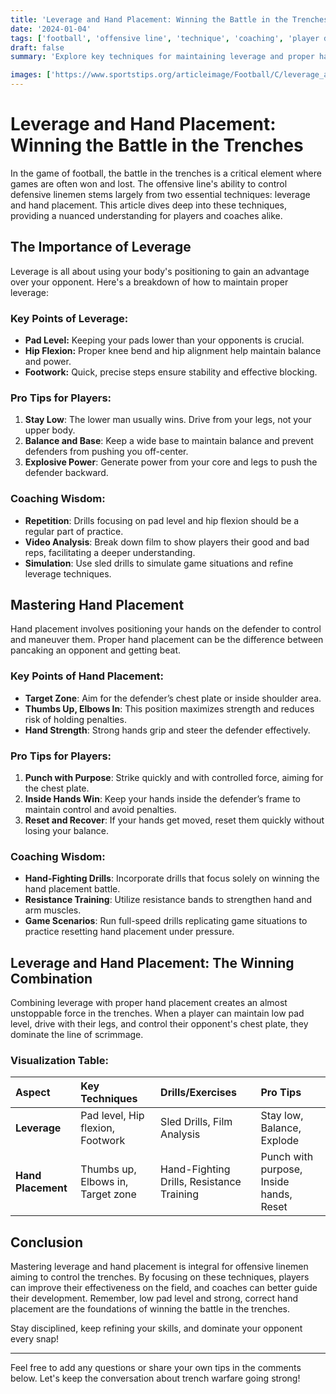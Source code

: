 ```yaml
---
title: 'Leverage and Hand Placement: Winning the Battle in the Trenches'
date: '2024-01-04'
tags: ['football', 'offensive line', 'technique', 'coaching', 'player development', 'leverage', 'hand placement', 'trenches', 'training']
draft: false
summary: 'Explore key techniques for maintaining leverage and proper hand placement to dominate in the trenches of football. This guide blends player insights and coaching wisdom to give you a competitive edge.'

images: ['https://www.sportstips.org/articleimage/Football/C/leverage_and_hand_placement_winning_the_battle_in_the_trenches.webp']
---
```


# Leverage and Hand Placement: Winning the Battle in the Trenches

In the game of football, the battle in the trenches is a critical element where games are often won and lost. The offensive line's ability to control defensive linemen stems largely from two essential techniques: leverage and hand placement. This article dives deep into these techniques, providing a nuanced understanding for players and coaches alike.

## The Importance of Leverage

Leverage is all about using your body's positioning to gain an advantage over your opponent. Here's a breakdown of how to maintain proper leverage:

### Key Points of Leverage:
- **Pad Level:** Keeping your pads lower than your opponents is crucial. 
- **Hip Flexion:** Proper knee bend and hip alignment help maintain balance and power.
- **Footwork:** Quick, precise steps ensure stability and effective blocking.

### Pro Tips for Players:
1. **Stay Low**: The lower man usually wins. Drive from your legs, not your upper body.
2. **Balance and Base**: Keep a wide base to maintain balance and prevent defenders from pushing you off-center.
3. **Explosive Power**: Generate power from your core and legs to push the defender backward.

### Coaching Wisdom:
- **Repetition**: Drills focusing on pad level and hip flexion should be a regular part of practice.
- **Video Analysis**: Break down film to show players their good and bad reps, facilitating a deeper understanding.
- **Simulation**: Use sled drills to simulate game situations and refine leverage techniques.

## Mastering Hand Placement

Hand placement involves positioning your hands on the defender to control and maneuver them. Proper hand placement can be the difference between pancaking an opponent and getting beat.

### Key Points of Hand Placement:
- **Target Zone**: Aim for the defender’s chest plate or inside shoulder area.
- **Thumbs Up, Elbows In**: This position maximizes strength and reduces risk of holding penalties.
- **Hand Strength**: Strong hands grip and steer the defender effectively.

### Pro Tips for Players:
1. **Punch with Purpose**: Strike quickly and with controlled force, aiming for the chest plate.
2. **Inside Hands Win**: Keep your hands inside the defender’s frame to maintain control and avoid penalties.
3. **Reset and Recover**: If your hands get moved, reset them quickly without losing your balance.

### Coaching Wisdom:
- **Hand-Fighting Drills**: Incorporate drills that focus solely on winning the hand placement battle.
- **Resistance Training**: Utilize resistance bands to strengthen hand and arm muscles.
- **Game Scenarios**: Run full-speed drills replicating game situations to practice resetting hand placement under pressure.

## Leverage and Hand Placement: The Winning Combination

Combining leverage with proper hand placement creates an almost unstoppable force in the trenches. When a player can maintain low pad level, drive with their legs, and control their opponent's chest plate, they dominate the line of scrimmage.

### Visualization Table:

| Aspect       | Key Techniques               | Drills/Exercises            | Pro Tips                       |
|:-------------|:-----------------------------|:----------------------------|:-------------------------------|
| **Leverage** | Pad level, Hip flexion, Footwork | Sled Drills, Film Analysis  | Stay low, Balance, Explode     |
| **Hand Placement** | Thumbs up, Elbows in, Target zone | Hand-Fighting Drills, Resistance Training | Punch with purpose, Inside hands, Reset |

## Conclusion

Mastering leverage and hand placement is integral for offensive linemen aiming to control the trenches. By focusing on these techniques, players can improve their effectiveness on the field, and coaches can better guide their development. Remember, low pad level and strong, correct hand placement are the foundations of winning the battle in the trenches.

Stay disciplined, keep refining your skills, and dominate your opponent every snap!

---

Feel free to add any questions or share your own tips in the comments below. Let's keep the conversation about trench warfare going strong!
```